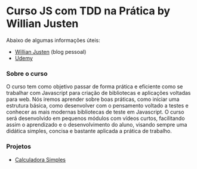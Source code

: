 # Curso JS com TDD na Prática by Willian Justen

Abaixo de algumas informações úteis:

 - [Willian Justen](https://willianjusten.com.br/) (blog pessoal)
 - [Udemy](https://www.udemy.com/js-com-tdd-na-pratica/)

### Sobre o curso

O curso tem como objetivo passar de forma prática e eficiente como se trabalhar com Javascript para criação de bibliotecas e aplicações voltadas para web. Nós iremos aprender sobre boas práticas, como iniciar uma estrutura básica, como desenvolver com o pensamento voltado a testes e conhecer as mais modernas bibliotecas de teste em Javascript. O curso será desenvolvido em pequenos módulos com vídeos curtos, facilitando assim o aprendizado e o desenvolvimento do aluno, visando sempre uma didática simples, concisa e bastante aplicada a prática de trabalho.

### Projetos

 - [Calculadora Simples](./calculadora-simples)
